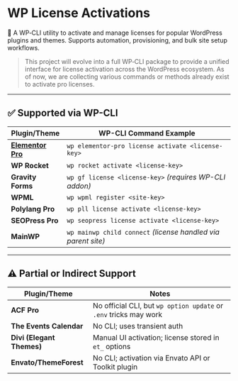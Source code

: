 # WP License Activations

🔑 A WP‑CLI utility to activate and manage licenses for popular WordPress plugins and themes. Supports automation, provisioning, and bulk site setup workflows.

> This project will evolve into a full WP‑CLI package to provide a unified interface for license activation across the WordPress ecosystem. As of now, we are collecting various commands or methods already exist to activate pro licenses. 

---

## ✅ Supported via WP-CLI

| Plugin/Theme       | WP-CLI Command Example |
|--------------------|------------------------|
| **[Elementor Pro](https://developers.elementor.com/docs/cli/composer/#activation)**  | `wp elementor-pro license activate <license-key>` |
| **WP Rocket**      | `wp rocket activate <license-key>` |
| **Gravity Forms**  | `wp gf license <license-key>` *(requires WP-CLI addon)* |
| **WPML**           | `wp wpml register <site-key>` |
| **Polylang Pro**   | `wp pll license activate <license-key>` |
| **SEOPress Pro**   | `wp seopress license activate <license-key>` |
| **MainWP**         | `wp mainwp child connect` *(license handled via parent site)* |

---

## ⚠️ Partial or Indirect Support

| Plugin/Theme             | Notes |
|--------------------------|-------|
| **ACF Pro**              | No official CLI, but `wp option update` or `.env` tricks may work |
| **The Events Calendar**  | No CLI; uses transient auth |
| **Divi (Elegant Themes)**| Manual UI activation; license stored in `et_` options |
| **Envato/ThemeForest**   | No CLI; activation via Envato API or Toolkit plugin |




